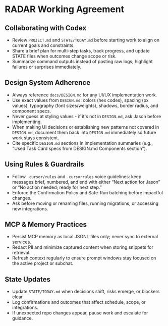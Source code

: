 # RADAR Working Agreement

## Collaborating with Codex
- Review `PROJECT.md` and `STATE/TODAY.md` before starting work to align on current goals and constraints.
- Share a brief plan for multi-step tasks, track progress, and update STATE files when outcomes change scope or risk.
- Summarize command outputs instead of pasting raw logs; highlight failures or surprises immediately.

## Design System Adherence
- Always reference `docs/DESIGN.md` for any UI/UX implementation work.
- Use exact values from `DESIGN.md`: colors (hex codes), spacing (px values), typography (font sizes/weights), shadows, border radius, and component specs.
- Never guess at styling values - if it's not in `DESIGN.md`, ask Jason before implementing.
- When making UI decisions or establishing new patterns not covered in `DESIGN.md`, document them back into `DESIGN.md` immediately so future work stays consistent.
- Cite specific `DESIGN.md` sections in implementation summaries (e.g., "Used Task Card specs from DESIGN.md Components section").

## Using Rules & Guardrails
- Follow `.cursor/rules` and `.cursorrules` voice guidelines: keep messages brief, numbered, and end with either “Next action for Jason” or “No action needed; ready for next step.”
- Enforce the Confirmation Policy and Safe-Run batching before impactful changes.
- Ask before moving or renaming files, running migrations, or accessing new integrations.

## MCP & Memory Practices
- Persist MCP memory as local JSONL files only; never sync to external services.
- Redact PII and minimize captured content when storing snippets for retrieval.
- Refresh context regularly to ensure prompt windows stay focused on the active project or subchat.

## State Updates
- Update `STATE/TODAY.md` when decisions shift, risks emerge, or blockers clear.
- Log confirmations and outcomes that affect schedule, scope, or integrations.
- If unexpected repo changes appear, pause work and escalate for guidance.
